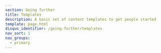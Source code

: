 ```yaml
---
section: Going further
title: Templates
description: A basic set of content templates to get people started
template: page.html
disqus_identifier: /going-further/templates
nav_sort: 1
nav_groups:
  - primary
---
```


